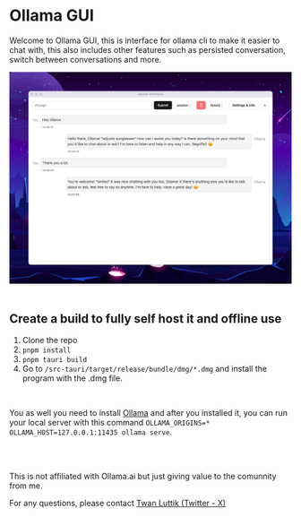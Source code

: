 # Ollama GUI

Welcome to Ollama GUI, this is interface for ollama cli to make it easier to chat with, this also includes other features such as persisted conversation, switch between conversations and more.

<img src="./.github/docs/preview-1.png" />

<br />
<br />

## Create a build to fully self host it and offline use

1.  Clone the repo
2.  `pnpm install`
3.  `pnpm tauri build`
4.  Go to `/src-tauri/target/release/bundle/dmg/*.dmg` and install the program with the .dmg file.

<br />

You as well you need to install [Ollama](https://ollama.ai) and after you installed it, you can run your local server with this command `OLLAMA_ORIGINS=* OLLAMA_HOST=127.0.0.1:11435 ollama serve`.

<br />
<br />

This is not affiliated with Ollama.ai but just giving value to the comunnity from me.
<br />

For any questions, please contact [Twan Luttik (Twitter - X)](twitter.com/twanluttik)
